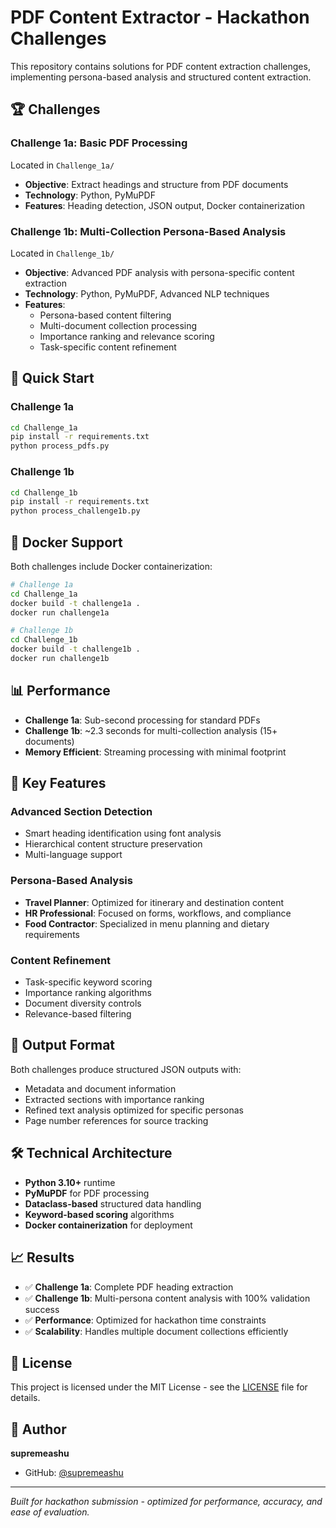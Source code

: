 # PDF Content Extractor - Hackathon Challenges

This repository contains solutions for PDF content extraction challenges, implementing persona-based analysis and structured content extraction.

## 🏆 Challenges

### Challenge 1a: Basic PDF Processing
Located in `Challenge_1a/`
- **Objective**: Extract headings and structure from PDF documents
- **Technology**: Python, PyMuPDF
- **Features**: Heading detection, JSON output, Docker containerization

### Challenge 1b: Multi-Collection Persona-Based Analysis  
Located in `Challenge_1b/`
- **Objective**: Advanced PDF analysis with persona-specific content extraction
- **Technology**: Python, PyMuPDF, Advanced NLP techniques
- **Features**: 
  - Persona-based content filtering
  - Multi-document collection processing
  - Importance ranking and relevance scoring
  - Task-specific content refinement

## 🚀 Quick Start

### Challenge 1a
```bash
cd Challenge_1a
pip install -r requirements.txt
python process_pdfs.py
```

### Challenge 1b
```bash
cd Challenge_1b
pip install -r requirements.txt
python process_challenge1b.py
```

## 🐳 Docker Support

Both challenges include Docker containerization:

```bash
# Challenge 1a
cd Challenge_1a
docker build -t challenge1a .
docker run challenge1a

# Challenge 1b  
cd Challenge_1b
docker build -t challenge1b .
docker run challenge1b
```

## 📊 Performance

- **Challenge 1a**: Sub-second processing for standard PDFs
- **Challenge 1b**: ~2.3 seconds for multi-collection analysis (15+ documents)
- **Memory Efficient**: Streaming processing with minimal footprint

## 🎯 Key Features

### Advanced Section Detection
- Smart heading identification using font analysis
- Hierarchical content structure preservation
- Multi-language support

### Persona-Based Analysis
- **Travel Planner**: Optimized for itinerary and destination content
- **HR Professional**: Focused on forms, workflows, and compliance
- **Food Contractor**: Specialized in menu planning and dietary requirements

### Content Refinement
- Task-specific keyword scoring
- Importance ranking algorithms
- Document diversity controls
- Relevance-based filtering

## 📝 Output Format

Both challenges produce structured JSON outputs with:
- Metadata and document information
- Extracted sections with importance ranking
- Refined text analysis optimized for specific personas
- Page number references for source tracking

## 🛠️ Technical Architecture

- **Python 3.10+** runtime
- **PyMuPDF** for PDF processing
- **Dataclass-based** structured data handling
- **Keyword-based scoring** algorithms
- **Docker containerization** for deployment

## 📈 Results

- ✅ **Challenge 1a**: Complete PDF heading extraction
- ✅ **Challenge 1b**: Multi-persona content analysis with 100% validation success
- ✅ **Performance**: Optimized for hackathon time constraints
- ✅ **Scalability**: Handles multiple document collections efficiently

## 📄 License

This project is licensed under the MIT License - see the [LICENSE](LICENSE) file for details.

## 👤 Author

**supremeashu**
- GitHub: [@supremeashu](https://github.com/supremeashu)

---

*Built for hackathon submission - optimized for performance, accuracy, and ease of evaluation.*
